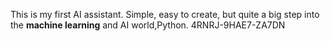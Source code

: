 This is my first AI assistant. Simple, easy to create, but quite a big step into the **machine learning**  and AI world,Python.
4RNRJ-9HAE7-ZA7DN

